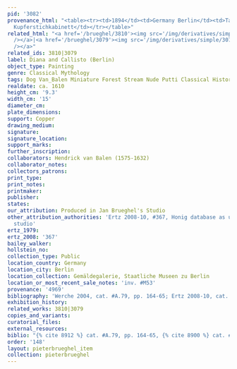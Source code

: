 ```yaml
---
pid: '3082'
provenance_html: "<table><tr><td>1894</td><td>Germany Berlin</td><td>Taken from the
  Kupferstichkabinett</td></tr></table>"
related_html: "<a href='/brueghel/3810'><img src='/img/derivatives/simple/3810/thumbnail.jpg'
  /></a>|<a href='/brueghel/3079'><img src='/img/derivatives/simple/3079/thumbnail.jpg'
  /></a>"
related_ids: 3810|3079
label: Diana and Callisto (Berlin)
object_type: Painting
genre: Classical Mythology
tags: Dog Van_Balen Miniature Forest Stream Nude Putti Classical History Mythological
realdate: ca. 1610
height_cm: '9.3'
width_cm: '15'
diameter_cm:
plate_dimensions:
support: Copper
drawing_medium:
signature:
signature_location:
support_marks:
further_inscription:
collaborators: Hendrick van Balen (1575-1632)
collaborator_notes:
collectors_patrons:
print_type:
print_notes:
printmaker:
publisher:
states:
our_attribution: Produced in Jan Brueghel's Studio
other_attribution_authorities: 'Ertz 2008-10, #367, Honig database as uncertain, possibly
  studio'
ertz_1979:
ertz_2008: '367'
bailey_walker:
hollstein_no:
collection_type: Public
location_country: Germany
location_city: Berlin
location_collection: Gemäldegalerie, Staatliche Museen zu Berlin
location_or_most_recent_sale_notes: 'inv. #M53'
provenance: '4969'
bibliography: 'Werche 2004, cat. #A.79, pp. 164-65; Ertz 2008-10, cat. #367'
exhibition_history:
related_works: 3810|3079
copies_and_variants:
curatorial_files:
external_resources:
biblio: "{% cite 8912 %} cat. #A.79, pp. 164-65, {% cite 8900 %} cat. #367"
order: '148'
layout: pieterbrueghel_item
collection: pieterbrueghel
---
```

